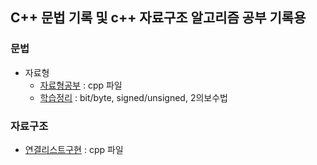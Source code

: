 ## C++ 문법 기록 및 c++ 자료구조 알고리즘 공부 기록용

### 문법

- 자료형
    - [자료형공부](./basic/main.cpp)  : cpp 파일
    - [학습정리](https://blog.naver.com/beatspermymind/223571398078)  : bit/byte, signed/unsigned, 2의보수법


### 자료구조

- [연결리스트구현](./data_algo/CLinkedList.h)  : cpp 파일

